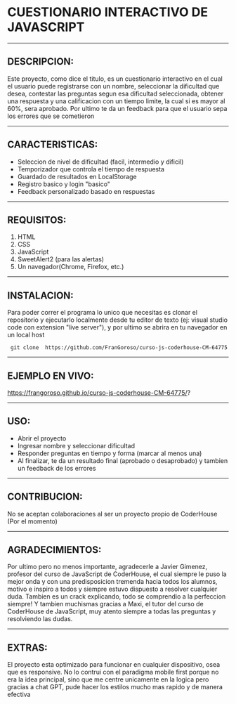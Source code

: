 # CUESTIONARIO INTERACTIVO DE JAVASCRIPT

---

## DESCRIPCION:

Este proyecto, como dice el titulo, es un cuestionario interactivo en el cual el usuario puede registrarse con un nombre, seleccionar la dificultad que desea, contestar las preguntas segun esa dificultad seleccionada, obtener una respuesta y una calificacion con un tiempo limite, la cual si es mayor al 60%, sera aprobado. Por ultimo te da un feedback para que el usuario sepa los errores que se cometieron 

---

## CARACTERISTICAS: 

- Seleccion de nivel de dificultad (facil, intermedio y dificil)
- Temporizador que controla el tiempo de respuesta 
- Guardado de resultados en LocalStorage 
- Registro basico y login "basico"
- Feedback personalizado basado en respuestas 


---

## REQUISITOS: 

1. HTML
2. CSS
3. JavaScript
4. SweetAlert2 (para las alertas)
5. Un navegador(Chrome, Firefox, etc.)

---

## INSTALACION: 
Para poder correr el programa lo unico que necesitas es clonar el repositorio y ejecutarlo localmente desde tu editor de texto (ej:  visual studio code con extension "live server"), y por ultimo se abrira en tu navegador en un local host 

` git clone  https://github.com/FranGoroso/curso-js-coderhouse-CM-64775`

---

## EJEMPLO EN VIVO:

https://frangoroso.github.io/curso-js-coderhouse-CM-64775/?

---

## USO:

- Abrir el proyecto 
- Ingresar nombre y seleccionar dificultad 
- Responder preguntas en tiempo y forma (marcar al menos una)
- Al finalizar, te da un resultado final (aprobado o desaprobado) y tambien un feedback de los errores

---

## CONTRIBUCION: 

No se aceptan colaboraciones al ser un proyecto propio de CoderHouse (Por el momento)

---

## AGRADECIMIENTOS: 

Por ultimo pero no menos importante, agradecerle a Javier Gimenez, profesor del curso de JavaScript de CoderHouse, el cual siempre le puso la   mejor onda y con una predisposicion tremenda hacia todos los alumnos, motivo e inspiro a todos y siempre estuvo dispuesto a resolver cualquier duda. Tambien es un crack explicando, todo se comprendio a la perfeccion siempre! 
Y tambien muchismas gracias a Maxi, el tutor del curso de CoderHouse de JavaScript, muy atento siempre a todas las preguntas y resolviendo las dudas.

---

## EXTRAS:

El proyecto esta optimizado para funcionar en cualquier dispositivo, osea que es responsive. No lo contrui con el paradigma mobile first porque no era la idea principal, sino que me centre unicamente en la logica pero gracias a chat GPT, pude hacer los estilos mucho mas rapido y de manera efectiva